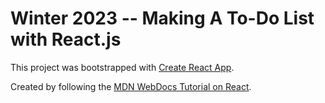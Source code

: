 # Winter 2023 -- Making A To-Do List with React.js

This project was bootstrapped with [Create React App](https://github.com/facebook/create-react-app).

Created by following the [MDN WebDocs Tutorial on React](https://developer.mozilla.org/en-US/docs/Learn/Tools_and_testing/Client-side_JavaScript_frameworks/React_todo_list_beginning).
